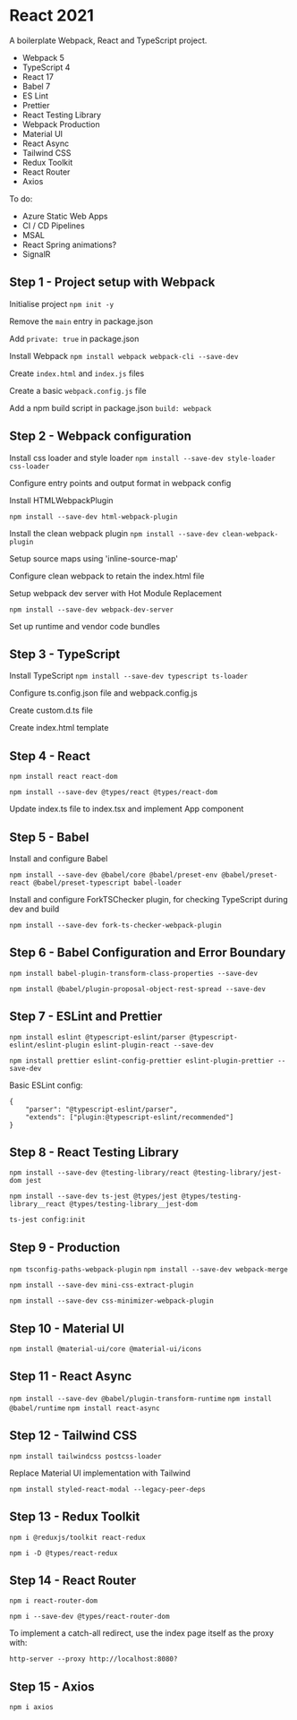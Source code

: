 # React 2021

A boilerplate Webpack, React and TypeScript project.

-   Webpack 5
-   TypeScript 4
-   React 17
-   Babel 7
-   ES Lint
-   Prettier
-   React Testing Library
-   Webpack Production
-   Material UI
-   React Async
-   Tailwind CSS
-   Redux Toolkit
-   React Router
-   Axios

To do:

-   Azure Static Web Apps
-   CI / CD Pipelines
-   MSAL
-   React Spring animations?
-   SignalR

## Step 1 - Project setup with Webpack

Initialise project
`npm init -y`

Remove the `main` entry in package.json

Add `private: true` in package.json

Install Webpack
`npm install webpack webpack-cli --save-dev`

Create `index.html` and `index.js` files

Create a basic `webpack.config.js` file

Add a npm build script in package.json `build: webpack`

## Step 2 - Webpack configuration

Install css loader and style loader
`npm install --save-dev style-loader css-loader`

Configure entry points and output format in webpack config

Install HTMLWebpackPlugin

`npm install --save-dev html-webpack-plugin`

Install the clean webpack plugin
`npm install --save-dev clean-webpack-plugin`

Setup source maps using 'inline-source-map'

Configure clean webpack to retain the index.html file

Setup webpack dev server with Hot Module Replacement

`npm install --save-dev webpack-dev-server`

Set up runtime and vendor code bundles

## Step 3 - TypeScript

Install TypeScript
`npm install --save-dev typescript ts-loader`

Configure ts.config.json file and webpack.config.js

Create custom.d.ts file

Create index.html template

## Step 4 - React

`npm install react react-dom`

`npm install --save-dev @types/react @types/react-dom`

Update index.ts file to index.tsx and implement App component

## Step 5 - Babel

Install and configure Babel

`npm install --save-dev @babel/core @babel/preset-env @babel/preset-react @babel/preset-typescript babel-loader`

Install and configure ForkTSChecker plugin, for checking TypeScript during dev and build

`npm install --save-dev fork-ts-checker-webpack-plugin`

## Step 6 - Babel Configuration and Error Boundary

`npm install babel-plugin-transform-class-properties --save-dev`

`npm install @babel/plugin-proposal-object-rest-spread --save-dev`

## Step 7 - ESLint and Prettier

`npm install eslint @typescript-eslint/parser @typescript-eslint/eslint-plugin eslint-plugin-react --save-dev`

`npm install prettier eslint-config-prettier eslint-plugin-prettier --save-dev`

Basic ESLint config:

```
{
    "parser": "@typescript-eslint/parser",
    "extends": ["plugin:@typescript-eslint/recommended"]
}
```

## Step 8 - React Testing Library

`npm install --save-dev @testing-library/react @testing-library/jest-dom jest`

`npm install --save-dev ts-jest @types/jest @types/testing-library__react @types/testing-library__jest-dom`

`ts-jest config:init`

## Step 9 - Production

`npm tsconfig-paths-webpack-plugin`
`npm install --save-dev webpack-merge`

`npm install --save-dev mini-css-extract-plugin`

`npm install --save-dev css-minimizer-webpack-plugin`

## Step 10 - Material UI

`npm install @material-ui/core @material-ui/icons`

## Step 11 - React Async

`npm install --save-dev @babel/plugin-transform-runtime`
`npm install @babel/runtime`
`npm install react-async`

## Step 12 - Tailwind CSS

`npm install tailwindcss postcss-loader`

Replace Material UI implementation with Tailwind

`npm install styled-react-modal --legacy-peer-deps`

## Step 13 - Redux Toolkit

`npm i @reduxjs/toolkit react-redux`

`npm i -D @types/react-redux`

## Step 14 - React Router

`npm i react-router-dom`

`npm i --save-dev @types/react-router-dom`

To implement a catch-all redirect, use the index page itself as the proxy with:

`http-server --proxy http://localhost:8080?`

## Step 15 - Axios

`npm i axios`
